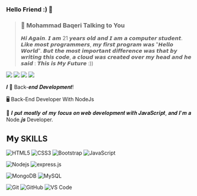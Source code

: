 ### Hello Friend :) 👋
 <blockquote class="callout callout_default" theme="🦉">
  <h3>🦉 Mohammad Baqeri Talking to You</h3>
  <p>𝙃𝙞 𝘼𝙜𝙖𝙞𝙣. 𝙄 𝙖𝙢 21 𝙮𝙚𝙖𝙧𝙨 𝙤𝙡𝙙 𝙖𝙣𝙙 𝙄 𝙖𝙢 𝙖 𝙘𝙤𝙢𝙥𝙪𝙩𝙚𝙧 𝙨𝙩𝙪𝙙𝙚𝙣𝙩. 𝙇𝙞𝙠𝙚 𝙢𝙤𝙨𝙩 𝙥𝙧𝙤𝙜𝙧𝙖𝙢𝙢𝙚𝙧𝙨, 𝙢𝙮 𝙛𝙞𝙧𝙨𝙩 𝙥𝙧𝙤𝙜𝙧𝙖𝙢 𝙬𝙖𝙨 "𝙃𝙚𝙡𝙡𝙤 𝙒𝙤𝙧𝙡𝙙". 𝘽𝙪𝙩 𝙩𝙝𝙚 𝙢𝙤𝙨𝙩 𝙞𝙢𝙥𝙤𝙧𝙩𝙖𝙣𝙩 𝙙𝙞𝙛𝙛𝙚𝙧𝙚𝙣𝙘𝙚 𝙬𝙖𝙨 𝙩𝙝𝙖𝙩 𝙗𝙮 𝙬𝙧𝙞𝙩𝙞𝙣𝙜 𝙩𝙝𝙞𝙨 𝙘𝙤𝙙𝙚, 𝙖 𝙘𝙡𝙤𝙪𝙙 𝙬𝙖𝙨 𝙘𝙧𝙚𝙖𝙩𝙚𝙙 𝙤𝙫𝙚𝙧 𝙢𝙮 𝙝𝙚𝙖𝙙 𝙖𝙣𝙙 𝙝𝙚 𝙨𝙖𝙞𝙙 : 𝙏𝙝𝙞𝙨 𝙞𝙨 𝙈𝙮 𝙁𝙪𝙩𝙪𝙧𝙚 :))</p>
</blockquote>
 

[![](https://img.shields.io/badge/-@mohammadbaqeri.web-%23181717?style=flat-square&logo=instagram)](https://instagram.com/mohammadbaqeri.web)
[![](https://img.shields.io/badge/-@LilMmd-%231DA1F2?style=flat-square&logo=github)](https://github.com/lilmmd)
[![](https://img.shields.io/badge/-@me-%23000000?style=flat-square&logo=whatsapp)](https://whatsapp.com/@me)
 [![](https://img.shields.io/website?color=0ab9e6&style=flat-square&up_message=mohammadbaqeri&url=https%3A%2F%2Fxlbd.me)](https://mohammadbaqeri.ir)

𝑰 🤍 Back-𝒆𝒏𝒅 𝑫𝒆𝒗𝒆𝒍𝒐𝒑𝒎𝒆𝒏𝒕!

🖥  Back-End Developer With NodeJs

:vulcan_salute: 𝑰 𝒑𝒖𝒕 𝒎𝒐𝒔𝒕𝒍𝒚 𝒐𝒇 𝒎𝒚 𝒇𝒐𝒄𝒖𝒔 𝒐𝒏 𝒘𝒆𝒃 𝒅𝒆𝒗𝒆𝒍𝒐𝒑𝒎𝒆𝒏𝒕 𝒘𝒊𝒕𝒉 𝑱𝒂𝒗𝒂𝑺𝒄𝒓𝒊𝒑𝒕, 𝒂𝒏𝒅 𝑰'𝒎 𝒂 Node.𝒋𝒔 Developer.
## 𝗠𝘆 SKILLS

![HTML5](https://img.shields.io/badge/-HTML5-%23E44D27?style=flat-square&logo=html5&logoColor=ffffff)
![CSS3](https://img.shields.io/badge/-CSS3-%231572B6?style=flat-square&logo=css3)
![Bootstrap](https://img.shields.io/badge/-Bootstrap-563D7C?style=flat-square&logo=bootstrap)
![JavaScript](https://img.shields.io/badge/-JavaScript-%23F7DF1C?style=flat-square&logo=javascript&logoColor=000000&labelColor=%23F7DF1C&color=%23FFCE5A)

![Nodejs](https://img.shields.io/badge/-Nodejs-black?style=flat-square&logo=Node.js)
![express.js](https://img.shields.io/badge/-Express-%23181717?style=flat-square&logo=express)

![MongoDB](https://img.shields.io/badge/-MongoDB-black?style=flat-square&logo=mongodb)
![MySQL](https://img.shields.io/badge/-MySQL-black?style=flat-square&logo=mysql)

![Git](https://img.shields.io/badge/-Git-black?style=flat-square&logo=git)
![GitHub](https://img.shields.io/badge/-GitHub-181717?style=flat-square&logo=github)
![VS Code](https://img.shields.io/badge/-VSCode-%23007ACC?style=flat-square&logo=visual-studio-code)


 
 

